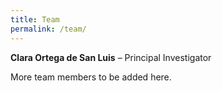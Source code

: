 ```yaml
---
title: Team
permalink: /team/
---
```


**Clara Ortega de San Luis** – Principal Investigator

More team members to be added here.